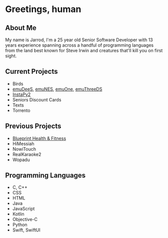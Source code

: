 # Greetings, human

## About Me
My name is Jarrod, I'm a 25 year old Senior Software Developer with 13 years experience spanning across a handful of programming languages from the land best known for Steve Irwin and creatures that'll kill you on first sight.

## Current Projects
- Birds
- [emuDeeS](https://github.com/emuplace/emudees), [emuNES](https://github.com/emuplace/emunes), [emuOne](https://github.com/emuplace/emuone), [emuThreeDS](https://github.com/emuplace/emuthreeds)
- [InstaPy2](https://github.com/instapy2/instapy2)
- Seniors Discount Cards
- Texts
- Torrento

## Previous Projects
- [Blueprint Health & Fitness](https://apps.apple.com/au/app/blueprint-health-fitness/id1504024859)
- HiMessiah
- NowiTouch
- RealKaraoke2
- Wopadu

## Programming Languages
- C, C++
- CSS
- HTML
- Java
- JavaScript
- Kotlin
- Objective-C
- Python
- Swift, SwiftUI

<!--
**official-antique/official-antique** is a ✨ _special_ ✨ repository because its `README.md` (this file) appears on your GitHub profile.

Here are some ideas to get you started:

- 🔭 I’m currently working on ...
- 🌱 I’m currently learning ...
- 👯 I’m looking to collaborate on ...
- 🤔 I’m looking for help with ...
- 💬 Ask me about ...
- 📫 How to reach me: ...
- 😄 Pronouns: ...
- ⚡ Fun fact: ...
-->
